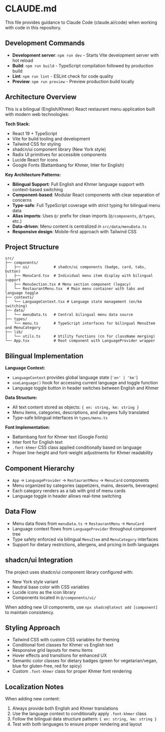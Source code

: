 # CLAUDE.md

This file provides guidance to Claude Code (claude.ai/code) when working with code in this repository.

## Development Commands

- **Development server**: `npm run dev` - Starts Vite development server with hot reload
- **Build**: `npm run build` - TypeScript compilation followed by production build
- **Lint**: `npm run lint` - ESLint check for code quality
- **Preview**: `npm run preview` - Preview production build locally

## Architecture Overview

This is a bilingual (English/Khmer) React restaurant menu application built with modern web technologies:

**Tech Stack:**
- React 19 + TypeScript
- Vite for build tooling and development
- Tailwind CSS for styling
- shadcn/ui component library (New York style)
- Radix UI primitives for accessible components
- Lucide React for icons
- Google Fonts (Battambang for Khmer, Inter for English)

**Key Architecture Patterns:**
- **Bilingual Support**: Full English and Khmer language support with context-based switching
- **Component-based**: Modular React components with clear separation of concerns
- **Type-safe**: Full TypeScript coverage with strict typing for bilingual menu data
- **Alias imports**: Uses `@/` prefix for clean imports (`@/components`, `@/types`, etc.)
- **Data-driven**: Menu content is centralized in `src/data/menuData.ts`
- **Responsive design**: Mobile-first approach with Tailwind CSS

## Project Structure

```
src/
├── components/
│   ├── ui/           # shadcn/ui components (badge, card, tabs, button)
│   ├── MenuCard.tsx  # Individual menu item display with bilingual support
│   ├── MenuSection.tsx # Menu section component (legacy)
│   └── RestaurantMenu.tsx  # Main menu container with tabs and language toggle
├── contexts/
│   └── LanguageContext.tsx # Language state management (en/km switching)
├── data/
│   └── menuData.ts   # Central bilingual menu data source
├── types/
│   └── menu.ts       # TypeScript interfaces for bilingual MenuItem and MenuCategory
├── lib/
│   └── utils.ts      # Utility functions (cn for className merging)
└── App.tsx           # Root component with LanguageProvider wrapper
```

## Bilingual Implementation

**Language Context:**
- `LanguageContext` provides global language state (`'en' | 'km'`)
- `useLanguage()` hook for accessing current language and toggle function
- Language toggle button in header switches between English and Khmer

**Data Structure:**
- All text content stored as objects: `{ en: string, km: string }`
- Menu items, categories, descriptions, and allergens fully translated
- Type-safe bilingual interfaces in `types/menu.ts`

**Font Implementation:**
- Battambang font for Khmer text (Google Fonts)
- Inter font for English text
- `.font-khmer` CSS class applied conditionally based on language
- Proper line-height and font-weight adjustments for Khmer readability

## Component Hierarchy

- `App` → `LanguageProvider` → `RestaurantMenu` → `MenuCard` components
- Menu organized by categories (appetizers, mains, desserts, beverages)
- Each category renders as a tab with grid of menu cards
- Language toggle in header allows real-time switching

## Data Flow

- Menu data flows from `menuData.ts` → `RestaurantMenu` → `MenuCard`
- Language context flows from `LanguageProvider` throughout component tree
- Type safety enforced via bilingual `MenuItem` and `MenuCategory` interfaces
- Support for dietary restrictions, allergens, and pricing in both languages

## shadcn/ui Integration

The project uses shadcn/ui component library configured with:
- New York style variant
- Neutral base color with CSS variables
- Lucide icons as the icon library
- Components located in `@/components/ui/`

When adding new UI components, use `npx shadcn@latest add [component]` to maintain consistency.

## Styling Approach

- Tailwind CSS with custom CSS variables for theming
- Conditional font classes for Khmer vs English text
- Responsive grid layouts for menu items
- Hover effects and transitions for enhanced UX
- Semantic color classes for dietary badges (green for vegetarian/vegan, blue for gluten-free, red for spicy)
- Custom `.font-khmer` class for proper Khmer font rendering

## Localization Notes

When adding new content:
1. Always provide both English and Khmer translations
2. Use the language context to conditionally apply `.font-khmer` class
3. Follow the bilingual data structure pattern: `{ en: string, km: string }`
4. Test with both languages to ensure proper rendering and layout